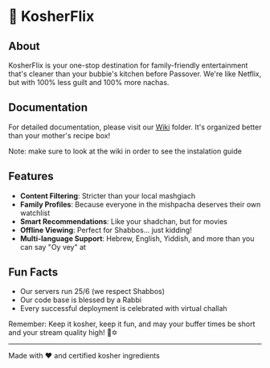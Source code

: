 # 🍿 KosherFlix

## About
KosherFlix is your one-stop destination for family-friendly entertainment that's cleaner than your bubbie's kitchen before Passover. We're like Netflix, but with 100% less guilt and 100% more nachas.

## Documentation
For detailed documentation, please visit our [Wiki](./wiki/) folder. It's organized better than your mother's recipe box!

Note: make sure to look at the wiki in order to see the instalation guide

## Features
- **Content Filtering**: Stricter than your local mashgiach
- **Family Profiles**: Because everyone in the mishpacha deserves their own watchlist
- **Smart Recommendations**: Like your shadchan, but for movies
- **Offline Viewing**: Perfect for Shabbos... just kidding! 
- **Multi-language Support**: Hebrew, English, Yiddish, and more than you can say "Oy vey" at


## Fun Facts
- Our servers run 25/6 (we respect Shabbos)
- Our code base is blessed by a Rabbi
- Every successful deployment is celebrated with virtual challah

Remember: Keep it kosher, keep it fun, and may your buffer times be short and your stream quality high! 🕎✡️

---
Made with ❤️ and certified kosher ingredients
